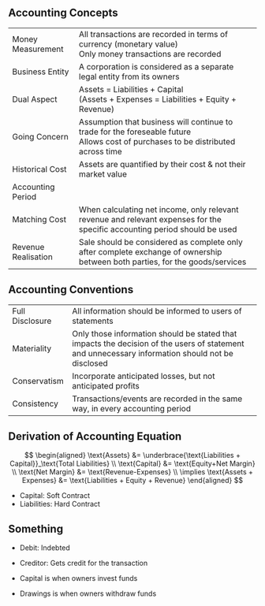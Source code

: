 ## Accounting Concepts

|                     |                                                              |
| ------------------- | ------------------------------------------------------------ |
| Money Measurement   | All transactions are recorded in terms of currency (monetary value)<br />Only money transactions are recorded |
| Business Entity     | A corporation is considered as a separate legal entity from its owners |
| Dual Aspect         | Assets = Liabilities + Capital<br />(Assets + Expenses = Liabilities + Equity + Revenue) |
| Going Concern       | Assumption that business will continue to trade for the foreseable future<br />Allows cost of purchases to be distributed across time |
| Historical Cost     | Assets are quantified by their cost & not their market value |
| Accounting Period   |                                                              |
| Matching Cost       | When calculating net income, only relevant revenue and relevant expenses for the specific accounting period should be used |
| Revenue Realisation | Sale should be considered as complete only after complete exchange of ownership between both parties, for the goods/services |

## Accounting Conventions

|                 |                                                              |
| --------------- | ------------------------------------------------------------ |
| Full Disclosure | All information should be informed to users of statements    |
| Materiality     | Only those information should be stated that impacts the decision of the users of statement and unnecessary information should not be disclosed |
| Conservatism    | Incorporate anticipated losses, but not anticipated profits  |
| Consistency     | Transactions/events are recorded in the same way, in every accounting period |

## Derivation of Accounting Equation

$$
\begin{aligned}
\text{Assets} &= \underbrace{\text{Liabilities + Capital}}_\text{Total Liabilities} \\
\text{Capital} &= \text{Equity+Net Margin} \\
\text{Net Margin} &= \text{Revenue-Expenses} \\
\implies \text{Assets + Expenses} &= \text{Liabilities + Equity + Revenue}
\end{aligned}
$$

- Capital: Soft Contract
- Liabilities: Hard Contract

## Something

- Debit: Indebted
- Creditor: Gets credit for the transaction



- Capital is when owners invest funds
- Drawings is when owners withdraw funds
